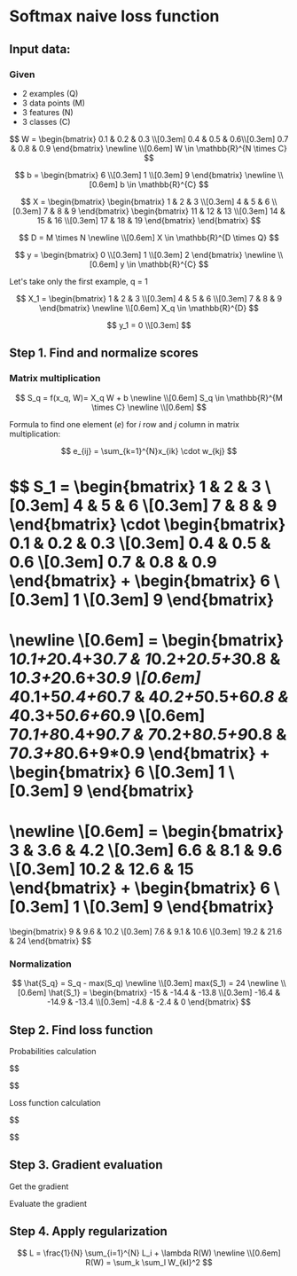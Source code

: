 # Softmax naive loss function

## Input data:

### Given
* 2 examples (Q)
* 3 data points (M)
* 3 features (N)
* 3 classes (C)


$$
W = 
\begin{bmatrix}
0.1 & 0.2 & 0.3 \\[0.3em]
0.4 & 0.5 & 0.6\\[0.3em]
0.7 & 0.8 & 0.9
\end{bmatrix}
\newline \\[0.6em]
W \in \mathbb{R}^{N \times C}
$$

$$
b = 
\begin{bmatrix}
6 \\[0.3em]
1 \\[0.3em]
9
\end{bmatrix}
\newline \\[0.6em]
b \in \mathbb{R}^{C}
$$


$$
X = 
\begin{bmatrix}
  \begin{bmatrix}
  1 & 2 & 3 \\[0.3em]
  4 & 5 & 6 \\[0.3em]
  7 & 8 & 9
  \end{bmatrix}
  \begin{bmatrix}
  11 & 12 & 13 \\[0.3em]
  14 & 15 & 16 \\[0.3em]
  17 & 18 & 19
  \end{bmatrix}
\end{bmatrix}
$$


$$
D = M \times N
\newline \\[0.6em]
X \in \mathbb{R}^{D \times Q}
$$

$$
y = 
\begin{bmatrix}
0 \\[0.3em]
1 \\[0.3em]
2
\end{bmatrix}
\newline \\[0.6em]
y \in \mathbb{R}^{C}
$$

Let's take only the first example, q = 1

$$
X_1 = 
\begin{bmatrix}
1 & 2 & 3 \\[0.3em]
4 & 5 & 6 \\[0.3em]
7 & 8 & 9
\end{bmatrix}
\newline \\[0.6em]
X_q \in \mathbb{R}^{D}
$$


$$
y_1 = 0 \\[0.3em]
$$

## Step 1. Find and normalize scores

### Matrix multiplication

$$
S_q = f(x_q, W)= X_q W + b
\newline \\[0.6em]
S_q \in \mathbb{R}^{M \times C}
\newline \\[0.6em]
$$


Formula to find one element ($e$) for *i* row and *j* column in matrix multiplication:

$$ e_{ij} = \sum_{k=1}^{N}x_{ik} \cdot w_{kj} $$

$$
S_1 = 
\begin{bmatrix}
1 & 2 & 3 \\[0.3em]
4 & 5 & 6 \\[0.3em]
7 & 8 & 9
\end{bmatrix}
\cdot
\begin{bmatrix}
0.1 & 0.2 & 0.3 \\[0.3em]
0.4 & 0.5 & 0.6 \\[0.3em]
0.7 & 0.8 & 0.9
\end{bmatrix}
+
\begin{bmatrix}
6 \\[0.3em]
1 \\[0.3em]
9
\end{bmatrix}
= 
\newline \\[0.6em]
= \begin{bmatrix}
1*0.1+2*0.4+3*0.7 & 1*0.2+2*0.5+3*0.8 & 1*0.3+2*0.6+3*0.9 \\[0.6em]
4*0.1+5*0.4+6*0.7 & 4*0.2+5*0.5+6*0.8 & 4*0.3+5*0.6+6*0.9 \\[0.6em]
7*0.1+8*0.4+9*0.7 & 7*0.2+8*0.5+9*0.8 & 7*0.3+8*0.6+9*0.9
\end{bmatrix}
+
\begin{bmatrix}
6 \\[0.3em]
1 \\[0.3em]
9
\end{bmatrix}
=
\newline \\[0.6em]
= \begin{bmatrix}
3 & 3.6 & 4.2 \\[0.3em]
6.6 & 8.1 & 9.6 \\[0.3em]
10.2 & 12.6 & 15
\end{bmatrix}
+
\begin{bmatrix}
6 \\[0.3em]
1 \\[0.3em]
9
\end{bmatrix}
=
\begin{bmatrix}
9 & 9.6 & 10.2 \\[0.3em]
7.6 & 9.1 & 10.6 \\[0.3em]
19.2 & 21.6 & 24
\end{bmatrix}
$$

### Normalization

$$
\hat{S_q} = S_q - max(S_q)
\newline \\[0.3em]
max(S_1) = 24
\newline \\[0.6em]
\hat{S_1} = 
\begin{bmatrix}
-15  & -14.4 & -13.8 \\[0.3em]
-16.4 & -14.9 & -13.4 \\[0.3em]
-4.8 & -2.4 & 0
\end{bmatrix}
$$

## Step 2. Find loss function
Probabilities calculation


$$

$$

Loss function calculation

$$

$$


## Step 3. Gradient evaluation
Get the gradient


Evaluate the gradient


## Step 4. Apply regularization

$$
L = \frac{1}{N} \sum_{i=1}^{N} L_i + \lambda R(W)
\newline \\[0.6em]
R(W) = \sum_k \sum_l W_{kl}^2
$$
